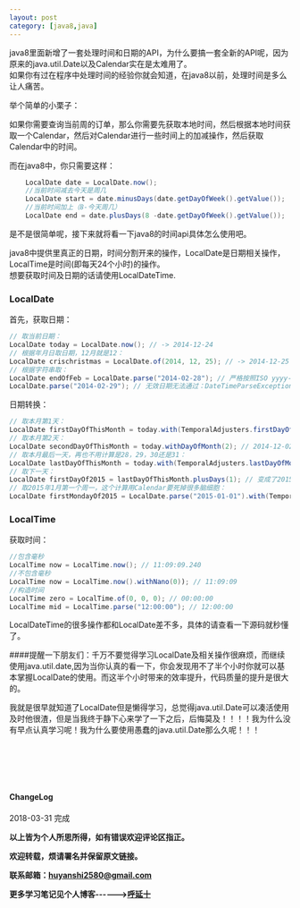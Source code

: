 ```yaml
--- 
layout: post
category: [java8,java]
---
```

java8里面新增了一套处理时间和日期的API，为什么要搞一套全新的API呢，因为原来的java.util.Date以及Calendar实在是太难用了。   
如果你有过在程序中处理时间的经验你就会知道，在java8以前，处理时间是多么让人痛苦。  

举个简单的小栗子：  

如果你需要查询当前周的订单，那么你需要先获取本地时间，然后根据本地时间获取一个Calendar，然后对Calendar进行一些时间上的加减操作，然后获取Calendar中的时间。   

而在java8中，你只需要这样：  

```java
    LocalDate date = LocalDate.now();
    //当前时间减去今天是周几
    LocalDate start = date.minusDays(date.getDayOfWeek().getValue());
    //当前时间加上（8-今天周几）
    LocalDate end = date.plusDays(8 -date.getDayOfWeek().getValue());
```
是不是很简单呢，接下来就将看一下java8的时间api具体怎么使用吧。  

java8中提供里真正的日期，时间分割开来的操作，LocalDate是日期相关操作，LocalTime是时间(即每天24个小时)的操作。   
想要获取时间及日期的话请使用LocalDateTime.
<h3>LocalDate</h3>  
首先，获取日期：  

```java
// 取当前日期：
LocalDate today = LocalDate.now(); // -> 2014-12-24
// 根据年月日取日期，12月就是12：
LocalDate crischristmas = LocalDate.of(2014, 12, 25); // -> 2014-12-25
// 根据字符串取：
LocalDate endOfFeb = LocalDate.parse("2014-02-28"); // 严格按照ISO yyyy-MM-dd验证，02写成2都不行，当然也有一个重载方法允许自己定义格式
LocalDate.parse("2014-02-29"); // 无效日期无法通过：DateTimeParseException: Invalid date
```
日期转换：  

```java  
// 取本月第1天：
LocalDate firstDayOfThisMonth = today.with(TemporalAdjusters.firstDayOfMonth()); // 2014-12-01
// 取本月第2天：
LocalDate secondDayOfThisMonth = today.withDayOfMonth(2); // 2014-12-02
// 取本月最后一天，再也不用计算是28，29，30还是31：
LocalDate lastDayOfThisMonth = today.with(TemporalAdjusters.lastDayOfMonth()); // 2014-12-31
// 取下一天：
LocalDate firstDayOf2015 = lastDayOfThisMonth.plusDays(1); // 变成了2015-01-01
// 取2015年1月第一个周一，这个计算用Calendar要死掉很多脑细胞：
LocalDate firstMondayOf2015 = LocalDate.parse("2015-01-01").with(TemporalAdjusters.firstInMonth(DayOfWeek.MONDAY)); // 2015-01-05
```
<h3>LocalTime</h3>    
获取时间：  

```java
//包含毫秒
LocalTime now = LocalTime.now(); // 11:09:09.240
//不包含毫秒  
LocalTime now = LocalTime.now().withNano(0)); // 11:09:09
//构造时间  
LocalTime zero = LocalTime.of(0, 0, 0); // 00:00:00
LocalTime mid = LocalTime.parse("12:00:00"); // 12:00:00
```

LocalDateTime的很多操作都和LocalDate差不多，具体的请查看一下源码就秒懂了。  

####提醒一下朋友们：千万不要觉得学习LocalDate及相关操作很麻烦，而继续使用java.util.date,因为当你认真的看一下，你会发现用不了半个小时你就可以基本掌握LocalDate的使用。而这半个小时带来的效率提升，代码质量的提升是很大的。  

我就是很早就知道了LocalDate但是懒得学习，总觉得java.util.Date可以凑活使用及时他很渣，但是当我终于静下心来学了一下之后，后悔莫及！！！！我为什么没有早点认真学习呢！我为什么要使用愚蠢的java.util.Date那么久呢！！！  

<br>
<br>
<br>
<br>
<h4>ChangeLog</h4>
2018-03-31      完成
<br>

**以上皆为个人所思所得，如有错误欢迎评论区指正。**

**欢迎转载，烦请署名并保留原文链接。**

**联系邮箱：huyanshi2580@gmail.com**

**更多学习笔记见个人博客------><a href="https://hublanker.github.io/blog/">呼延十</a>**




